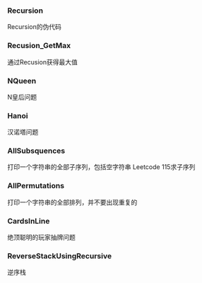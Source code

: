 ### Recursion

Recursion的伪代码

### Recusion_GetMax

通过Recusion获得最大值

### NQueen

N皇后问题

### Hanoi

汉诺塔问题

### AllSubsquences

打印一个字符串的全部子序列，包括空字符串 Leetcode 115求子序列

### AllPermutations

打印一个字符串的全部排列，并不要出现重复的

### CardsInLine

绝顶聪明的玩家抽牌问题

### ReverseStackUsingRecursive

逆序栈